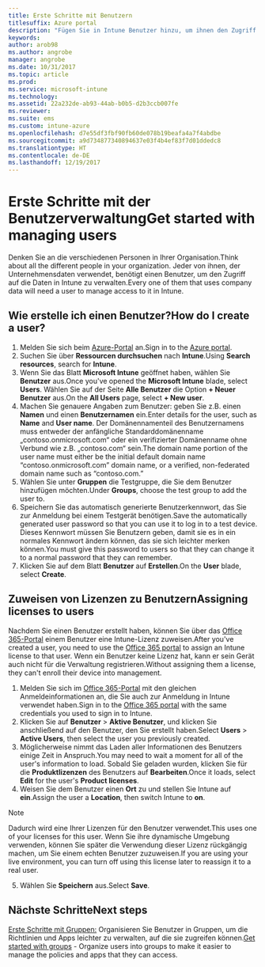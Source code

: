 ```yaml
---
title: Erste Schritte mit Benutzern
titlesuffix: Azure portal
description: "Fügen Sie in Intune Benutzer hinzu, um ihnen den Zugriff auf Unternehmensressourcen auf mobilen Geräten zu ermöglichen."
keywords: 
author: arob98
ms.author: angrobe
manager: angrobe
ms.date: 10/31/2017
ms.topic: article
ms.prod: 
ms.service: microsoft-intune
ms.technology: 
ms.assetid: 22a232de-ab93-44ab-b0b5-d2b3ccb007fe
ms.reviewer: 
ms.suite: ems
ms.custom: intune-azure
ms.openlocfilehash: d7e55df3fbf90fb60de078b19beafa4a7f4abdbe
ms.sourcegitcommit: a9d734877340894637e03f4b4ef83f7d01ddedc8
ms.translationtype: HT
ms.contentlocale: de-DE
ms.lasthandoff: 12/19/2017
---
```

# <a name="get-started-with-managing-users"></a><span data-ttu-id="7cb58-103">Erste Schritte mit der Benutzerverwaltung</span><span class="sxs-lookup"><span data-stu-id="7cb58-103">Get started with managing users</span></span>

<span data-ttu-id="7cb58-104">Denken Sie an die verschiedenen Personen in Ihrer Organisation.</span><span class="sxs-lookup"><span data-stu-id="7cb58-104">Think about all the different people in your organization.</span></span> <span data-ttu-id="7cb58-105">Jeder von ihnen, der Unternehmensdaten verwendet, benötigt einen Benutzer, um den Zugriff auf die Daten in Intune zu verwalten.</span><span class="sxs-lookup"><span data-stu-id="7cb58-105">Every one of them that uses company data will need a user to manage access to it in Intune.</span></span>

## <a name="how-do-i-create-a-user"></a><span data-ttu-id="7cb58-106">Wie erstelle ich einen Benutzer?</span><span class="sxs-lookup"><span data-stu-id="7cb58-106">How do I create a user?</span></span>

1. <span data-ttu-id="7cb58-107">Melden Sie sich beim [Azure-Portal](https://portal.azure.com) an.</span><span class="sxs-lookup"><span data-stu-id="7cb58-107">Sign in to the [Azure portal](https://portal.azure.com).</span></span>
2. <span data-ttu-id="7cb58-108">Suchen Sie über **Ressourcen durchsuchen** nach **Intune**.</span><span class="sxs-lookup"><span data-stu-id="7cb58-108">Using **Search resources**, search for **Intune**.</span></span>
3. <span data-ttu-id="7cb58-109">Wenn Sie das Blatt **Microsoft Intune** geöffnet haben, wählen Sie **Benutzer** aus.</span><span class="sxs-lookup"><span data-stu-id="7cb58-109">Once you've opened the **Microsoft Intune** blade, select **Users**.</span></span> <span data-ttu-id="7cb58-110">Wählen Sie auf der Seite **Alle Benutzer** die Option **+ Neuer Benutzer** aus.</span><span class="sxs-lookup"><span data-stu-id="7cb58-110">On the **All Users** page, select **+ New user**.</span></span>
4. <span data-ttu-id="7cb58-111">Machen Sie genauere Angaben zum Benutzer: geben Sie z.B. einen **Namen** und einen **Benutzernamen** ein.</span><span class="sxs-lookup"><span data-stu-id="7cb58-111">Enter details for the user, such as **Name** and **User name**.</span></span> <span data-ttu-id="7cb58-112">Der Domänennamenteil des Benutzernamens muss entweder der anfängliche Standarddomänenname „contoso.onmicrosoft.com“ oder ein verifizierter Domänenname ohne Verbund wie z.B. „contoso.com“ sein.</span><span class="sxs-lookup"><span data-stu-id="7cb58-112">The domain name portion of the user name must either be the initial default domain name “contoso.onmicrosoft.com” domain name, or a verified, non-federated domain name such as “contoso.com.”</span></span>
5. <span data-ttu-id="7cb58-113">Wählen Sie unter **Gruppen** die Testgruppe, die Sie dem Benutzer hinzufügen möchten.</span><span class="sxs-lookup"><span data-stu-id="7cb58-113">Under **Groups**, choose the test group to add the user to.</span></span>
6. <span data-ttu-id="7cb58-114">Speichern Sie das automatisch generierte Benutzerkennwort, das Sie zur Anmeldung bei einem Testgerät benötigen.</span><span class="sxs-lookup"><span data-stu-id="7cb58-114">Save the automatically generated user password so that you can use it to log in to a test device.</span></span> <span data-ttu-id="7cb58-115">Dieses Kennwort müssen Sie Benutzern geben, damit sie es in ein normales Kennwort ändern können, das sie sich leichter merken können.</span><span class="sxs-lookup"><span data-stu-id="7cb58-115">You must give this password to users so that they can change it to a normal password that they can remember.</span></span>
7. <span data-ttu-id="7cb58-116">Klicken Sie auf dem Blatt **Benutzer** auf **Erstellen**.</span><span class="sxs-lookup"><span data-stu-id="7cb58-116">On the **User** blade, select **Create**.</span></span>

## <a name="assigning-licenses-to-users"></a><span data-ttu-id="7cb58-117">Zuweisen von Lizenzen zu Benutzern</span><span class="sxs-lookup"><span data-stu-id="7cb58-117">Assigning licenses to users</span></span>

<span data-ttu-id="7cb58-118">Nachdem Sie einen Benutzer erstellt haben, können Sie über das [Office 365-Portal](http://go.microsoft.com/fwlink/p/?LinkId=698854) einem Benutzer eine Intune-Lizenz zuweisen.</span><span class="sxs-lookup"><span data-stu-id="7cb58-118">After you've created a user, you need to use the [Office 365 portal](http://go.microsoft.com/fwlink/p/?LinkId=698854) to assign an Intune license to that user.</span></span> <span data-ttu-id="7cb58-119">Wenn ein Benutzer keine Lizenz hat, kann er sein Gerät auch nicht für die Verwaltung registrieren.</span><span class="sxs-lookup"><span data-stu-id="7cb58-119">Without assigning them a license, they can't enroll their device into management.</span></span>

1. <span data-ttu-id="7cb58-120">Melden Sie sich im [Office 365-Portal](http://go.microsoft.com/fwlink/p/?LinkId=698854) mit den gleichen Anmeldeinformationen an, die Sie auch zur Anmeldung in Intune verwendet haben.</span><span class="sxs-lookup"><span data-stu-id="7cb58-120">Sign in to the [Office 365 portal](http://go.microsoft.com/fwlink/p/?LinkId=698854) with the same credentials you used to sign in to Intune.</span></span>
2. <span data-ttu-id="7cb58-121">Klicken Sie auf **Benutzer** > **Aktive Benutzer**, und klicken Sie anschließend auf den Benutzer, den Sie erstellt haben.</span><span class="sxs-lookup"><span data-stu-id="7cb58-121">Select **Users** > **Active Users**, then select the user you previously created.</span></span>
3. <span data-ttu-id="7cb58-122">Möglicherweise nimmt das Laden aller Informationen des Benutzers einige Zeit in Anspruch.</span><span class="sxs-lookup"><span data-stu-id="7cb58-122">You may need to wait a moment for all of the user's information to load.</span></span> <span data-ttu-id="7cb58-123">Sobald Sie geladen wurden, klicken Sie für die **Produktlizenzen** des Benutzers auf **Bearbeiten**.</span><span class="sxs-lookup"><span data-stu-id="7cb58-123">Once it loads, select **Edit** for the user's **Product licenses**.</span></span>
4. <span data-ttu-id="7cb58-124">Weisen Sie dem Benutzer einen **Ort** zu und stellen Sie Intune auf **ein**.</span><span class="sxs-lookup"><span data-stu-id="7cb58-124">Assign the user a **Location**, then switch Intune to **on**.</span></span>

 > [!NOTE]
 > <span data-ttu-id="7cb58-125">Dadurch wird eine Ihrer Lizenzen für den Benutzer verwendet.</span><span class="sxs-lookup"><span data-stu-id="7cb58-125">This uses one of your licenses for this user.</span></span> <span data-ttu-id="7cb58-126">Wenn Sie ihre dynamische Umgebung verwenden, können Sie später die Verwendung dieser Lizenz rückgängig machen, um Sie einem echten Benutzer zuzuweisen.</span><span class="sxs-lookup"><span data-stu-id="7cb58-126">If you are using your live environment, you can turn off using this license later to reassign it to a real user.</span></span>

5. <span data-ttu-id="7cb58-127">Wählen Sie **Speichern** aus.</span><span class="sxs-lookup"><span data-stu-id="7cb58-127">Select **Save**.</span></span>

## <a name="next-steps"></a><span data-ttu-id="7cb58-128">Nächste Schritte</span><span class="sxs-lookup"><span data-stu-id="7cb58-128">Next steps</span></span>

<span data-ttu-id="7cb58-129">[Erste Schritte mit Gruppen:](get-started-groups.md) Organisieren Sie Benutzer in Gruppen, um die Richtlinien und Apps leichter zu verwalten, auf die sie zugreifen können.</span><span class="sxs-lookup"><span data-stu-id="7cb58-129">[Get started with groups](get-started-groups.md) - Organize users into groups to make it easier to manage the policies and apps that they can access.</span></span>
